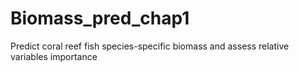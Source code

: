# Biomass_pred_chap1
Predict coral reef fish species-specific biomass and assess relative variables importance

